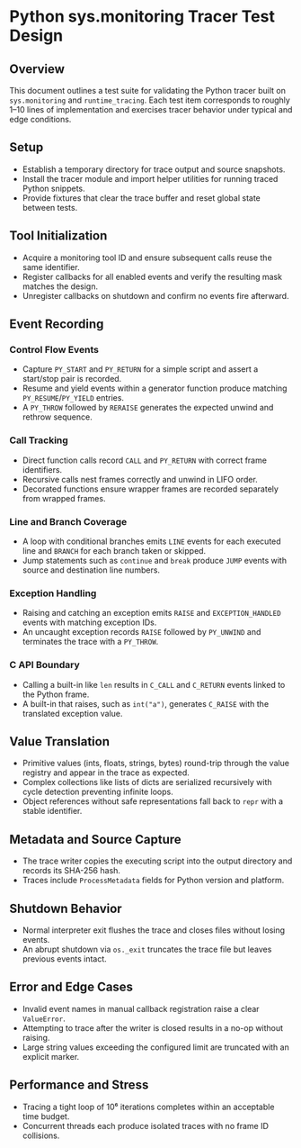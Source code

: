 # Python sys.monitoring Tracer Test Design

## Overview
This document outlines a test suite for validating the Python tracer built on `sys.monitoring` and `runtime_tracing`. Each test item corresponds to roughly 1–10 lines of implementation and exercises tracer behavior under typical and edge conditions.

## Setup
- Establish a temporary directory for trace output and source snapshots.
- Install the tracer module and import helper utilities for running traced Python snippets.
- Provide fixtures that clear the trace buffer and reset global state between tests.

## Tool Initialization
- Acquire a monitoring tool ID and ensure subsequent calls reuse the same identifier.
- Register callbacks for all enabled events and verify the resulting mask matches the design.
- Unregister callbacks on shutdown and confirm no events fire afterward.

## Event Recording
### Control Flow Events
- Capture `PY_START` and `PY_RETURN` for a simple script and assert a start/stop pair is recorded.
- Resume and yield events within a generator function produce matching `PY_RESUME`/`PY_YIELD` entries.
- A `PY_THROW` followed by `RERAISE` generates the expected unwind and rethrow sequence.

### Call Tracking
- Direct function calls record `CALL` and `PY_RETURN` with correct frame identifiers.
- Recursive calls nest frames correctly and unwind in LIFO order.
- Decorated functions ensure wrapper frames are recorded separately from wrapped frames.

### Line and Branch Coverage
- A loop with conditional branches emits `LINE` events for each executed line and `BRANCH` for each branch taken or skipped.
- Jump statements such as `continue` and `break` produce `JUMP` events with source and destination line numbers.

### Exception Handling
- Raising and catching an exception emits `RAISE` and `EXCEPTION_HANDLED` events with matching exception IDs.
- An uncaught exception records `RAISE` followed by `PY_UNWIND` and terminates the trace with a `PY_THROW`.

### C API Boundary
- Calling a built-in like `len` results in `C_CALL` and `C_RETURN` events linked to the Python frame.
- A built-in that raises, such as `int("a")`, generates `C_RAISE` with the translated exception value.

## Value Translation
- Primitive values (ints, floats, strings, bytes) round-trip through the value registry and appear in the trace as expected.
- Complex collections like lists of dicts are serialized recursively with cycle detection preventing infinite loops.
- Object references without safe representations fall back to `repr` with a stable identifier.

## Metadata and Source Capture
- The trace writer copies the executing script into the output directory and records its SHA-256 hash.
- Traces include `ProcessMetadata` fields for Python version and platform.

## Shutdown Behavior
- Normal interpreter exit flushes the trace and closes files without losing events.
- An abrupt shutdown via `os._exit` truncates the trace file but leaves previous events intact.

## Error and Edge Cases
- Invalid event names in manual callback registration raise a clear `ValueError`.
- Attempting to trace after the writer is closed results in a no-op without raising.
- Large string values exceeding the configured limit are truncated with an explicit marker.

## Performance and Stress
- Tracing a tight loop of 10⁶ iterations completes within an acceptable time budget.
- Concurrent threads each produce isolated traces with no frame ID collisions.


